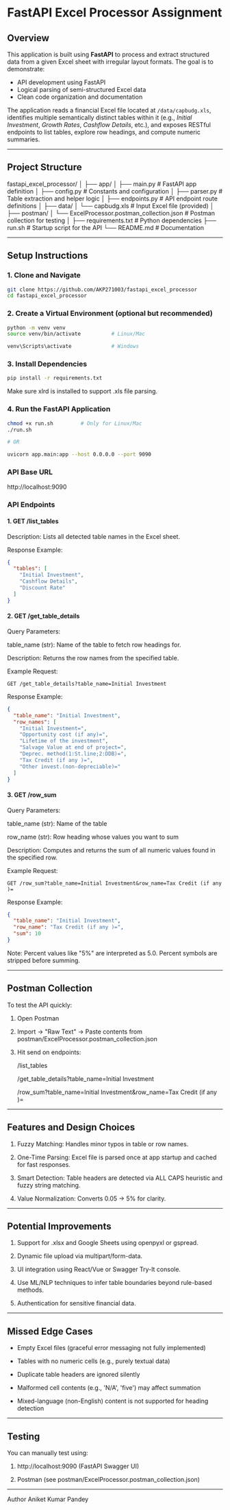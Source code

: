 # FastAPI Excel Processor Assignment

## Overview

This application is built using **FastAPI** to process and extract structured data from a given Excel sheet with irregular layout formats. The goal is to demonstrate:

- API development using FastAPI
- Logical parsing of semi-structured Excel data
- Clean code organization and documentation

The application reads a financial Excel file located at `/data/capbudg.xls`, identifies multiple semantically distinct tables within it (e.g., *Initial Investment*, *Growth Rates*, *Cashflow Details*, etc.), and exposes RESTful endpoints to list tables, explore row headings, and compute numeric summaries.

---

## Project Structure
fastapi_excel_processor/
│
├── app/
│ ├── main.py # FastAPI app definition
│ ├── config.py # Constants and configuration
│ ├── parser.py # Table extraction and helper logic
│ ├── endpoints.py # API endpoint route definitions
│
├── data/
│ └── capbudg.xls # Input Excel file (provided)
│
├── postman/
│ └── ExcelProcessor.postman_collection.json # Postman collection for testing
│
├── requirements.txt # Python dependencies
├── run.sh # Startup script for the API
└── README.md # Documentation

---

## Setup Instructions

### 1. Clone and Navigate
```bash
git clone https://github.com/AKP271003/fastapi_excel_processor
cd fastapi_excel_processor
```

### 2. Create a Virtual Environment (optional but recommended)
```bash
python -m venv venv
source venv/bin/activate          # Linux/Mac

venv\Scripts\activate             # Windows
```

### 3. Install Dependencies
```bash
pip install -r requirements.txt
```
Make sure xlrd is installed to support .xls file parsing.

### 4. Run the FastAPI Application
```bash
chmod +x run.sh         # Only for Linux/Mac
./run.sh

# OR

uvicorn app.main:app --host 0.0.0.0 --port 9090
```

### API Base URL

http://localhost:9090

### API Endpoints

#### 1. GET /list_tables
Description: Lists all detected table names in the Excel sheet.

Response Example:
```json
{
  "tables": [
    "Initial Investment",
    "Cashflow Details",
    "Discount Rate"
  ]
}
```

#### 2. GET /get_table_details
Query Parameters:

table_name (str): Name of the table to fetch row headings for.

Description: Returns the row names from the specified table.

Example Request:
```
GET /get_table_details?table_name=Initial Investment
```

Response Example:
```json
{
  "table_name": "Initial Investment",
  "row_names": [
    "Initial Investment=",
    "Opportunity cost (if any)=",
    "Lifetime of the investment",
    "Salvage Value at end of project=",
    "Deprec. method(1:St.line;2:DDB)=",
    "Tax Credit (if any )=",
    "Other invest.(non-depreciable)="
  ]
}
```

#### 3. GET /row_sum
Query Parameters:

table_name (str): Name of the table

row_name (str): Row heading whose values you want to sum

Description: Computes and returns the sum of all numeric values found in the specified row.

Example Request:
```
GET /row_sum?table_name=Initial Investment&row_name=Tax Credit (if any )=
```

Response Example:
```json
{
  "table_name": "Initial Investment",
  "row_name": "Tax Credit (if any )=",
  "sum": 10
}
```
Note: Percent values like "5%" are interpreted as 5.0. Percent symbols are stripped before summing.

---

## Postman Collection
To test the API quickly:

1. Open Postman

2. Import → "Raw Text" → Paste contents from postman/ExcelProcessor.postman_collection.json

3. Hit send on endpoints:

    /list_tables

    /get_table_details?table_name=Initial Investment

    /row_sum?table_name=Initial Investment&row_name=Tax Credit (if any )=

---

## Features and Design Choices
1. Fuzzy Matching: Handles minor typos in table or row names.

2. One-Time Parsing: Excel file is parsed once at app startup and cached for fast responses.

3. Smart Detection: Table headers are detected via ALL CAPS heuristic and fuzzy string matching.

4. Value Normalization: Converts 0.05 → 5% for clarity.

---

## Potential Improvements
1. Support for .xlsx and Google Sheets using openpyxl or gspread.

2. Dynamic file upload via multipart/form-data.

3. UI integration using React/Vue or Swagger Try-It console.

4. Use ML/NLP techniques to infer table boundaries beyond rule-based methods.

5. Authentication for sensitive financial data.

---

## Missed Edge Cases
- Empty Excel files (graceful error messaging not fully implemented)

- Tables with no numeric cells (e.g., purely textual data)

- Duplicate table headers are ignored silently

- Malformed cell contents (e.g., 'N/A', 'five') may affect summation

- Mixed-language (non-English) content is not supported for heading detection

---

## Testing
You can manually test using:

1. http://localhost:9090 (FastAPI Swagger UI)

2. Postman (see postman/ExcelProcessor.postman_collection.json)

---

Author
Aniket Kumar Pandey
